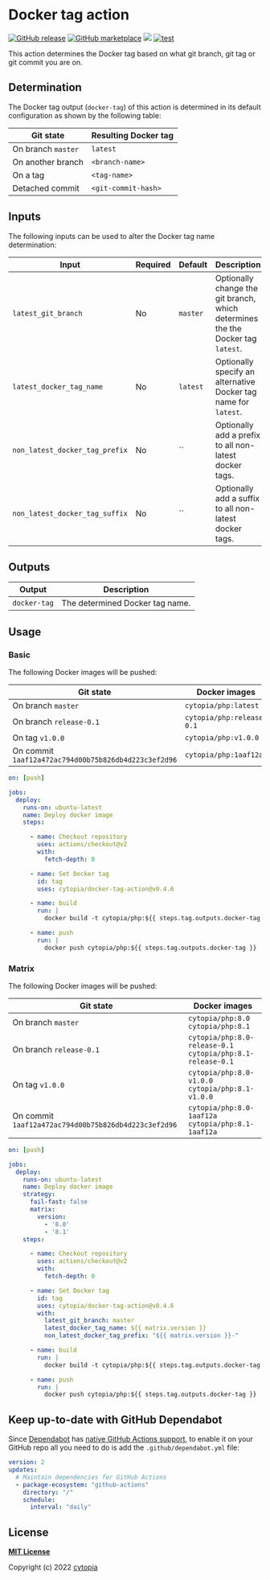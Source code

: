 # Docker tag action

[![GitHub release](https://img.shields.io/github/release/cytopia/docker-tag-action.svg?logo=github)](https://github.com/cytopia/docker-tag-action/releases/latest)
[![GitHub marketplace](https://img.shields.io/badge/marketplace-docker--tag--action-blue?logo=github)](https://github.com/marketplace/actions/docker-tag-action)
[![](https://img.shields.io/badge/github-cytopia%2Fdocker--tag--action-red.svg?logo=github)](https://github.com/cytopia/docker-tag-action "github.com/cytopia/docker-tag-action")
[![test](https://github.com/cytopia/docker-tag-action/actions/workflows/test.yml/badge.svg)](https://github.com/cytopia/docker-tag-action/actions/workflows/test.yml)


This action determines the Docker tag based on what git branch, git tag or git commit you are on.


## Determination

The Docker tag output (`docker-tag`) of this action is determined in its default configuration as shown by the following table:

| Git state          | Resulting Docker tag |
|--------------------|----------------------|
| On branch `master` | `latest`             |
| On another branch  | `<branch-name>`      |
| On a tag           | `<tag-name>`         |
| Detached commit    | `<git-commit-hash>`  |


## Inputs

The following inputs can be used to alter the Docker tag name determination:

| Input                          | Required | Default  | Description                                                                     |
|--------------------------------|----------|----------|---------------------------------------------------------------------------------|
| `latest_git_branch`            | No       | `master` | Optionally change the git branch, which determines the the Docker tag `latest`. |
| `latest_docker_tag_name`       | No       | `latest` | Optionally specify an alternative Docker tag name for `latest`.                 |
| `non_latest_docker_tag_prefix` | No       | ``       | Optionally add a prefix to all non-latest docker tags.                          |
| `non_latest_docker_tag_suffix` | No       | ``       | Optionally add a suffix to all non-latest docker tags.                          |




## Outputs

| Output       | Description |
|--------------|-------------|
| `docker-tag` | The determined Docker tag name. |


## Usage

### Basic

The following Docker images will be pushed:

| Git state                                            | Docker images             |
|------------------------------------------------------|---------------------------|
| On branch `master`                                   | `cytopia/php:latest`      |
| On branch `release-0.1`                              | `cytopia/php:release-0.1` |
| On tag `v1.0.0`                                      | `cytopia/php:v1.0.0`      |
| On commit `1aaf12a472ac794d00b75b826db4d223c3ef2d96` | `cytopia/php:1aaf12a`     |


```yaml
on: [push]

jobs:
  deploy:
    runs-on: ubuntu-latest
    name: Deploy docker image
    steps:

      - name: Checkout repository
        uses: actions/checkout@v2
        with:
          fetch-depth: 0

      - name: Set Docker tag
        id: tag
        uses: cytopia/docker-tag-action@v0.4.6

      - name: build
        run: |
          docker build -t cytopia/php:${{ steps.tag.outputs.docker-tag }} .

      - name: push
        run: |
          docker push cytopia/php:${{ steps.tag.outputs.docker-tag }}
```

### Matrix

The following Docker images will be pushed:

| Git state                                            | Docker images                                                   |
|------------------------------------------------------|-----------------------------------------------------------------|
| On branch `master`                                   | `cytopia/php:8.0`<br/>`cytopia/php:8.1`                         |
| On branch `release-0.1`                              | `cytopia/php:8.0-release-0.1`<br/>`cytopia/php:8.1-release-0.1` |
| On tag `v1.0.0`                                      | `cytopia/php:8.0-v1.0.0`<br/>`cytopia/php:8.1-v1.0.0`           |
| On commit `1aaf12a472ac794d00b75b826db4d223c3ef2d96` | `cytopia/php:8.0-1aaf12a`<br/>`cytopia/php:8.1-1aaf12a`         |

```yaml
on: [push]

jobs:
  deploy:
    runs-on: ubuntu-latest
    name: Deploy docker image
    strategy:
      fail-fast: false
      matrix:
        version:
          - '8.0'
          - '8.1'
    steps:

      - name: Checkout repository
        uses: actions/checkout@v2
        with:
          fetch-depth: 0

      - name: Set Docker tag
        id: tag
        uses: cytopia/docker-tag-action@v0.4.6
        with:
          latest_git_branch: master
          latest_docker_tag_name: ${{ matrix.version }}
          non_latest_docker_tag_prefix: "${{ matrix.version }}-"

      - name: build
        run: |
          docker build -t cytopia/php:${{ steps.tag.outputs.docker-tag }} .

      - name: push
        run: |
          docker push cytopia/php:${{ steps.tag.outputs.docker-tag }}
```


## Keep up-to-date with GitHub Dependabot

Since [Dependabot](https://docs.github.com/en/github/administering-a-repository/keeping-your-actions-up-to-date-with-github-dependabot) has [native GitHub Actions support](https://docs.github.com/en/github/administering-a-repository/configuration-options-for-dependency-updates#package-ecosystem), to enable it on your GitHub repo all you need to do is add the `.github/dependabot.yml` file:

```yml
version: 2
updates:
  # Maintain dependencies for GitHub Actions
  - package-ecosystem: "github-actions"
    directory: "/"
    schedule:
      interval: "daily"
```


## License

**[MIT License](LICENSE)**

Copyright (c) 2022 [cytopia](https://github.com/cytopia)
